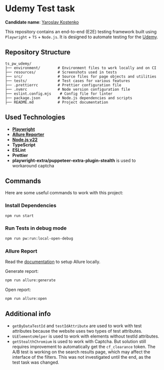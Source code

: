 # Udemy Test task

**Candidate name**: [Yaroslav Kostenko](https://www.linkedin.com/in/yaroslav-kostenko-45562515a/)

This repository contains an end-to-end (E2E) testing framework built using `Playwright` + `TS` + `Node.js`. It is designed to automate testing for the [Udemy](https://www.udemy.com/).

## Repository Structure

```text
ts_pw_udemy/
├── environment/        # Environment files to work locally and on CI
├── resources/          # Screenshots used in tests
├── src/                # Source files for page objects and utilities
├── tests/              # Test cases for various features
├── .prettierrc         # Prettier configuration file
├── .nvmrc              # Node version configuration file
├── eslint.config.mjs    # Config file for linter
├── package.json        # Node.js dependencies and scripts
├── README.md           # Project documentation
```

## Used Technologies

- **[Playwright](https://playwright.dev/)**
- **[Allure Reporter](https://docs.qameta.io/allure/)**
- **[Node.js v22](https://nodejs.org/en)**
- **TypeScript**
- **ESLint**
- **Prettier**
- **playwright-extra/puppeteer-extra-plugin-stealth** is used to workaround captcha

## Commands

Here are some useful commands to work with this project:

### Install Dependencies

```bash
npm run start
```

### Run Tests in debug mode

```bash
npm run pw:run:local-open-debug
```

### Allure Report

Read the [documentation](https://allurereport.org/docs/install/) to setup Allure locally.

Generate report:

```bash
npm run allure:generate
```

Open report:

```bash
npm run allure:open
```

## Additional info

- `getByDataTestId` and `testIdAttribute` are used to work with test attributes because the website uses two types of test attributes.
- `UiElementsHelper` is used to work with elements without testId attributes.
- `getStealthChromium` is used to work with Captcha. But solution still requires improvement to automatically get the `cf_clearance` token.
The A/B test is working on the search results page, which may affect the interface of the filters. This was not investigated until the end, as the test task was changed.
